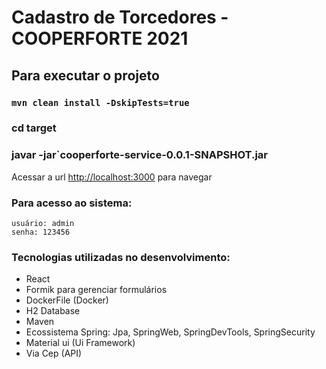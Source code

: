 # Cadastro de Torcedores - COOPERFORTE 2021

## Para executar o projeto

### `mvn clean install -DskipTests=true`
### cd target
### javar -jar`cooperforte-service-0.0.1-SNAPSHOT.jar

Acessar a url [http://localhost:3000](http://localhost:3000) para navegar

### Para acesso ao sistema:

    usuário: admin
	senha: 123456

### Tecnologias utilizadas no desenvolvimento:

* React
* Formik para gerenciar formulários
* DockerFile (Docker)
* H2 Database
* Maven
* Ecossistema Spring: Jpa, SpringWeb, SpringDevTools, SpringSecurity
* Material ui (Ui Framework)
* Via Cep (API)
